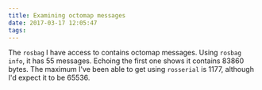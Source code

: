```yaml
---
title: Examining octomap messages
date: 2017-03-17 12:05:47
tags:
---
```

The `rosbag` I have access to contains octomap messages.
Using `rosbag info`, it has 55 messages. Echoing the first one shows it contains 83860 bytes.
The maximum I've been able to get using `rosserial` is 1177, although I'd expect it to be 65536.
